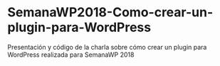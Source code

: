 # SemanaWP2018-Como-crear-un-plugin-para-WordPress
Presentación y código de la charla sobre cómo crear un plugin para WordPress realizada para SemanaWP 2018
